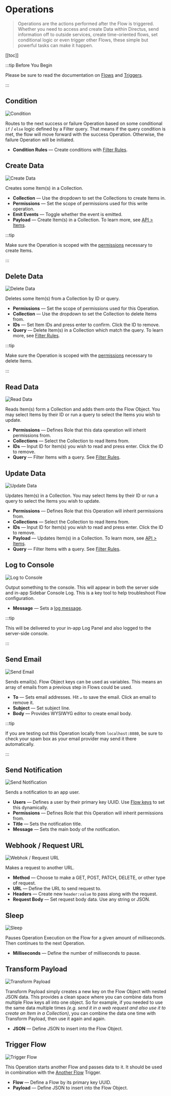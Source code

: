 # Operations

> Operations are the actions performed after the Flow is triggered. Whether you need to access and create Data within
> Directus, send information off to outside services, create time-oriented flows, set conditional logic or even trigger
> other Flows, these simple but powerful tasks can make it happen.

[[toc]]

:::tip Before You Begin

Please be sure to read the documentation on [Flows](/configuration/flows/flows) and [Triggers](flows/triggers).

:::

## Condition

![Condition](https://cdn.directus.io/docs/v9/configuration/flows/operations/operations-20220603A/condition-20220603A.webp)

Routes to the next success or failure Operation based on some conditional `if` / `else` logic defined by a Filter query.
That means if the query condition is met, the flow will move forward with the success Operation. Otherwise, the failure
Operation will be initiated.

- **Condition Rules** — Create conditions with [Filter Rules](/configuration/filter-rules).

## Create Data

![Create Data](https://cdn.directus.io/docs/v9/configuration/flows/operations/operations-20220603A/create-data-20220603A.webp)

Creates some Item(s) in a Collection.

- **Collection** — Use the dropdown to set the Collections to create Items in.
- **Permissions** — Set the scope of permissions used for this write operation.
- **Emit Events** — Toggle whether the event is emitted.
- **Payload** — Create Item(s) in a Collection. To learn more, see [API > Items](reference/items/).

:::tip

Make sure the Operation is scoped with the [permissions](configuration/users-roles-permissions) necessary to create
Items.

:::

## Delete Data

![Delete Data](https://cdn.directus.io/docs/v9/configuration/flows/operations/operations-20220603A/delete-data-20220603A.webp)

Deletes some Item(s) from a Collection by ID or query.

- **Permissions** — Set the scope of permissions used for this Operation.
- **Collection** — Use the dropdown to set the Collection to delete Items from.
- **IDs** — Set Item IDs and press enter to confirm. Click the ID to remove.
- **Query** — Delete Item(s) in a Collection which match the query. To learn more, see
  [Filter Rules](/configuration/filter-rules).

:::tip

Make sure the Operation is scoped with the [permissions](configuration/users-roles-permissions) necessary to delete
Items.

:::

## Read Data

![Read Data](https://cdn.directus.io/docs/v9/configuration/flows/operations/operations-20220603A/read-data-20220603A.webp)

Reads Item(s) form a Collection and adds them onto the Flow Object. You may select Items by their ID or run a query to
select the Items you wish to update.

- **Permissions** — Defines Role that this data operation will inherit permissions from.
- **Collections** — Select the Collection to read Items from.
- **IDs** — Input ID for Item(s) you wish to read and press enter. Click the ID to remove.
- **Query** — Filter Items with a query. See [Filter Rules](/configuration/filter-rules).

## Update Data

![Update Data](https://cdn.directus.io/docs/v9/configuration/flows/operations/operations-20220603A/update-data-20220603A.webp)

Updates Item(s) in a Collection. You may select Items by their ID or run a query to select the Items you wish to update.

- **Permissions** — Defines Role that this Operation will inherit permissions from.
- **Collections** — Select the Collection to read Items from.
- **IDs** — Input ID for Item(s) you wish to read and press enter. Click the ID to remove.
- **Payload** — Updates Item(s) in a Collection. To learn more, see [API > Items](reference/items/).
- **Query** — Filter Items with a query. See [Filter Rules](/configuration/filter-rules).

## Log to Console

![Log to Console](https://cdn.directus.io/docs/v9/configuration/flows/operations/operations-20220603A/log-to-console-20220603A.webp)

Output something to the console. This will appear in both the server side and in-app Sidebar Console Log. This is a key
tool to help troubleshoot Flow configuration.

- **Message** — Sets a [log message](#configuration/flows/flows/logs).

:::tip

This will be delivered to your in-app Log Panel and also logged to the server-side console.

:::

## Send Email

![Send Email](https://cdn.directus.io/docs/v9/configuration/flows/operations/operations-20220603A/send-email-20220603A.webp)

Sends email(s). Flow Object keys can be used as variables. This means an array of emails from a previous step in Flows
could be used.

- **To** — Sets email addresses. Hit `↵` to save the email. Click an email to remove it.
- **Subject** — Set subject line.
- **Body** — Provides WYSIWYG editor to create email body.

:::tip

If you are testing out this Operation locally from `localhost:8080`, be sure to check your spam box as your email
provider may send it there automatically.

:::

## Send Notification

![Send Notification](https://cdn.directus.io/docs/v9/configuration/flows/operations/operations-20220603A/send-notification-20220603A.webp)

Sends a notification to an app user.

- **Users** — Defines a user by their primary key UUID. Use [Flow keys](/configuration/flows/flows/#the-flow-object) to
  set this dynamically.
- **Permissions** — Defines Role that this Operation will inherit permissions from.
- **Title** — Sets the notification title.
- **Message** — Sets the main body of the notification.

## Webhook / Request URL

![Webhok / Request URL](https://cdn.directus.io/docs/v9/configuration/flows/operations/operations-20220603A/webhook-20220603A.webp)

Makes a request to another URL.

- **Method** — Choose to make a GET, POST, PATCH, DELETE, or other type of request.
- **URL** — Define the URL to send request to.
- **Headers** — Create new `header:value` to pass along with the request.
- **Request Body** — Set request body data. Use any string or JSON.

## Sleep

![Sleep](https://cdn.directus.io/docs/v9/configuration/flows/operations/operations-20220603A/sleep-20220603A.webp)

Pauses Operation Execution on the Flow for a given amount of milliseconds. Then continues to the next Operation.

- **Milliseconds** — Define the number of milliseconds to pause.

## Transform Payload

![Transform Payload](https://cdn.directus.io/docs/v9/configuration/flows/operations/operations-20220603A/transform-payload-20220603A.webp)

Transform Payload simply creates a new key on the Flow Object with nested JSON data. This provides a clean space where
you can combine data from multiple Flow keys all into one object. So for example, if you needed to use the same data
multiple times _(e.g. send it in a web request and also use it to create an Item in a Collection)_, you can combine the
data one time with Transform Payload, then use it again and again.

- **JSON** — Define JSON to insert into the Flow Object.

## Trigger Flow

![Trigger Flow](https://cdn.directus.io/docs/v9/configuration/flows/operations/operations-20220603A/trigger-flow-20220603A.webp)

This Operation starts another Flow and passes data to it. It should be used in combination with the
[Another Flow](/configuration/triggers/#another-flow) Trigger.

- **Flow** — Define a Flow by its primary key UUID.
- **Payload** — Define JSON to insert into the Flow Object.
